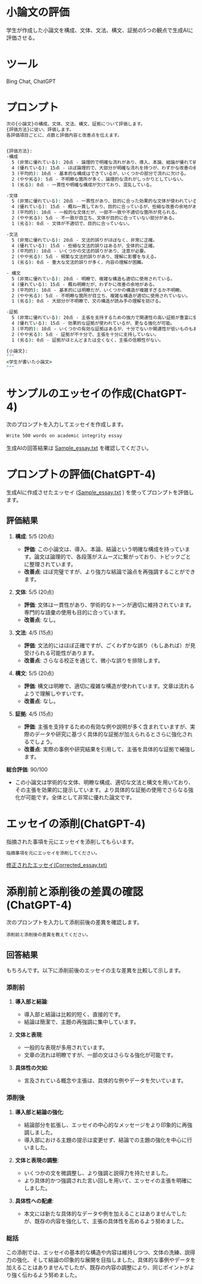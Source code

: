 # 小論文の評価

学生が作成した小論文を構成、文体、文法、構文、証拠の5つの観点で生成AIに評価させる。

# ツール

Bing Chat, ChatGPT

# プロンプト

```cmd
次の{小論文}の構成、文体、文法、構文、証拠について評価します。
{評価方法}に従い、評価します。
各評価項目ごとに、点数と評価内容と改善点を伝えます。


{評価方法}:
-構成
  5 (非常に優れている): 20点 - 論理的で明確な流れがあり、導入、本論、結論が優れて統合されている。
  4 (優れている): 15点 - ほぼ論理的で、大部分が明確な流れを持つが、わずかな改善の余地がある。
  3 (平均的): 10点 - 基本的な構成はできているが、いくつかの部分で流れに欠ける。
  2 (やや劣る): 5点 - 不明瞭な箇所が多く、論理的な流れがしっかりとしていない。
  1 (劣る): 0点 - 一貫性や明確な構成が欠けており、混乱している。

-文体
  5 (非常に優れている): 20点 - 一貫性があり、目的に合った効果的な文体が使われている。
  4 (優れている): 15点 - 概ね一貫しており、目的に合っているが、些細な改善の余地がある。
  3 (平均的): 10点 - 一般的な文体だが、一部不一致や不適切な箇所が見られる。
  2 (やや劣る): 5点 - 不一致が目立ち、文体が目的に合っていない部分がある。
  1 (劣る): 0点 - 文体が不適切で、目的に合っていない。

-文法
  5 (非常に優れている): 20点 - 文法的誤りがほぼなく、非常に正確。
  4 (優れている): 15点 - 些細な文法的誤りはあるが、全体的に正確。
  3 (平均的): 10点 - いくつかの文法的誤りがあり、注意が必要。
  2 (やや劣る): 5点 - 頻繁な文法的誤りがあり、理解に影響を与える。
  1 (劣る): 0点 - 重大な文法的誤りが多く、内容の理解が困難。

- 構文
  5 (非常に優れている): 20点 - 明瞭で、複雑な構造も適切に使用されている。
  4 (優れている): 15点 - 概ね明瞭だが、わずかに改善の余地がある。
  3 (平均的): 10点 - 基本的には明瞭だが、いくつかの構造が複雑すぎるか不明瞭。
  2 (やや劣る): 5点 - 不明瞭な箇所が目立ち、複雑な構造が適切に使用されていない。
  1 (劣る): 0点 - 大部分が不明瞭で、文の構造が読み手の理解を妨げる。

-証拠
  5 (非常に優れている): 20点 - 主張を支持するための強力で関連性の高い証拠が豊富に使われている。
  4 (優れている): 15点 - 効果的な証拠が使われているが、更なる強化が可能。
  3 (平均的): 10点 - いくつかの有効な証拠はあるが、十分でないか関連性が低いものもある。
  2 (やや劣る): 5点 - 証拠が不十分で、主張を十分に支持していない。
  1 (劣る): 0点 - 証拠がほとんどまたは全くなく、主張の信頼性がない。

{小論文}:
"""
<学生が書いた小論文>
"""
```

# サンプルのエッセイの作成(ChatGPT-4)

次のプロンプトを入力してエッセイを作成します。
```cmd
Write 500 words on academic integrity essay
```

生成AIの回答結果は [Sample_essay.txt](https://github.com/hisahonakata/Sample_Prompt_for_Education/blob/main/%E6%95%99%E8%82%B2/%E6%95%99%E8%82%B2%E3%81%A8%E8%A9%95%E4%BE%A1%E3%82%92%E3%82%B5%E3%83%9D%E3%83%BC%E3%83%88%E3%81%99%E3%82%8B%E3%83%97%E3%83%AD%E3%83%B3%E3%83%97%E3%83%88/Sample_essay.txt) を確認してください。

# プロンプトの評価(ChatGPT-4)

生成AIに作成させたエッセイ ([Sample_essay.txt](https://github.com/hisahonakata/Sample_Prompt_for_Education/blob/main/%E6%95%99%E8%82%B2/%E6%95%99%E8%82%B2%E3%81%A8%E8%A9%95%E4%BE%A1%E3%82%92%E3%82%B5%E3%83%9D%E3%83%BC%E3%83%88%E3%81%99%E3%82%8B%E3%83%97%E3%83%AD%E3%83%B3%E3%83%97%E3%83%88/Sample_essay.txt) ) を使ってプロンプトを評価します。

## 評価結果

1. **構成**: 5/5 (20点)
   - **評価**: この小論文は、導入、本論、結論という明確な構成を持っています。論文は論理的で、各段落がスムーズに繋がっており、トピックごとに整理されています。
   - **改善点**: ほぼ完璧ですが、より強力な結論で論点を再強調することができます。

2. **文体**: 5/5 (20点)
   - **評価**: 文体は一貫性があり、学術的なトーンが適切に維持されています。専門的な語彙の使用も目的に合っています。
   - **改善点**: なし。

3. **文法**: 4/5 (15点)
   - **評価**: 文法的にはほぼ正確ですが、ごくわずかな誤り（もしあれば）が見受けられる可能性があります。
   - **改善点**: さらなる校正を通じて、微小な誤りを排除します。

4. **構文**: 5/5 (20点)
   - **評価**: 構文は明瞭で、適切に複雑な構造が使われています。文章は流れるようで理解しやすいです。
   - **改善点**: なし。

5. **証拠**: 4/5 (15点)
   - **評価**: 主張を支持するための有効な例や説明が多く含まれていますが、実際のデータや研究に基づく具体的な証拠が加えられるとさらに強化されるでしょう。
   - **改善点**: 実際の事例や研究結果を引用して、主張を具体的な証拠で補強します。

**総合評価**: 90/100
- この小論文は学術的な文体、明瞭な構成、適切な文法と構文を用いており、その主張を効果的に提示しています。より具体的な証拠の使用でさらなる強化が可能です。全体として非常に優れた論文です。

# エッセイの添削(ChatGPT-4)

指摘された事項を元にエッセイを添削してもらいます。

```cmd
指摘事項を元にエッセイを添削してください。
```

[修正されたエッセイ(Corrected_essay.txt)](https://github.com/hisahonakata/Sample_Prompt_for_Education/blob/main/%E6%95%99%E8%82%B2/%E6%95%99%E8%82%B2%E3%81%A8%E8%A9%95%E4%BE%A1%E3%82%92%E3%82%B5%E3%83%9D%E3%83%BC%E3%83%88%E3%81%99%E3%82%8B%E3%83%97%E3%83%AD%E3%83%B3%E3%83%97%E3%83%88/Corrected_essay.txt)

# 添削前と添削後の差異の確認(ChatGPT-4)

次のプロンプトを入力して添削前後の差異を確認します。

```
添削前と添削後の差異を教えてください。
```

## 回答結果

もちろんです。以下に添削前後のエッセイの主な差異を比較して示します。

### 添削前

1. **導入部と結論**:
   - 導入部と結論は比較的短く、直接的です。
   - 結論は簡潔で、主題の再強調に集中しています。

2. **文体と表現**:
   - 一般的な表現が多用されています。
   - 文章の流れは明瞭ですが、一部の文はさらなる強化が可能です。

3. **具体性の欠如**:
   - 言及されている概念や主張は、具体的な例やデータを欠いています。

### 添削後

1. **導入部と結論の強化**:
   - 結論部分を拡張し、エッセイの中心的なメッセージをより印象的に再強調しました。
   - 導入部における主題の提示は変更せず、結論での主題の強化を中心に行いました。

2. **文体と表現の調整**:
   - いくつかの文を微調整し、より強調と説得力を持たせました。
   - より具体的かつ強調された言い回しを用いて、エッセイの主張を明確にしました。

3. **具体性への配慮**:
   - 本文には新たな具体的なデータや例を加えることはありませんでしたが、既存の内容を強化して、主張の具体性を高めるよう努めました。

### 総括

この添削では、エッセイの基本的な構造や内容は維持しつつ、文体の洗練、説得力の強化、そして結論の印象的な展開を目指しました。具体的な事例やデータを加えることはありませんでしたが、既存の内容の調整により、同じポイントがより強く伝わるよう努めました。


